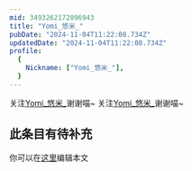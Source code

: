 ```yaml
---
mid: 3493262172096943
title: "Yomi_悠米_"
pubDate: "2024-11-04T11:22:08.734Z"
updatedDate: "2024-11-04T11:22:08.734Z"
profile:
  {
    Nickname: ["Yomi_悠米_"],
  }
---
```


关注[Yomi_悠米_](https://space.bilibili.com/3493262172096943)谢谢喵~ 关注[Yomi_悠米_](https://space.bilibili.com/3493262172096943)谢谢喵~

## 此条目有待补充
你可以在[这里](https://github.com/Yuhanawa/VTuber.ICU-Content/edit/master/v/Yomi_悠米_/index.md)编辑本文
